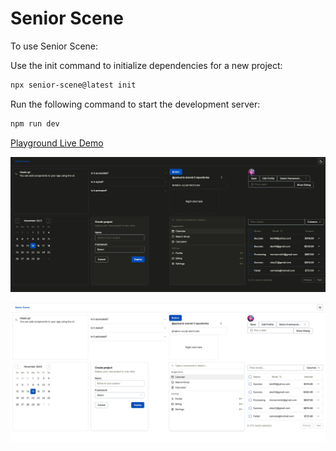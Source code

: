 # Senior Scene

To use Senior Scene:

Use the init command to initialize dependencies for a new project:

```bash
npx senior-scene@latest init
```

Run the following command to start the development server:

```bash
npm run dev
```

[Playground Live Demo](https://senior-scene-demo.vercel.app/)

![Live Demo dark](./public/images/dark.png)

![Live Demo light](./public/images/light.png)
